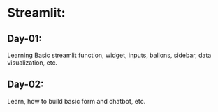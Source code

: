 # Streamlit:

## Day-01:
Learning Basic streamlit function, widget, inputs, ballons, sidebar, data visualization, etc.

## Day-02:
Learn, how to build basic form and chatbot, etc.
